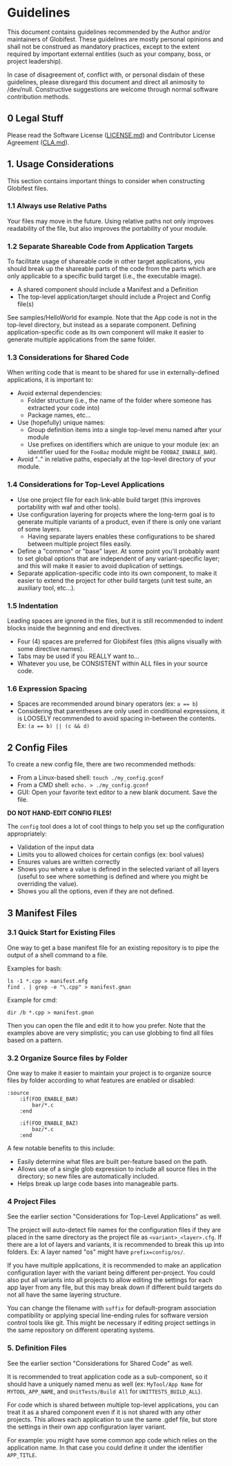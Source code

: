 # Guidelines

This document contains guidelines recommended by the Author and/or maintainers of Globifest.  These guidelines are mostly personal opinions and shall not be construed as mandatory practices, except to the extent required by important external entities (such as your company, boss, or project leadership).

In case of disagreement of, conflict with, or personal disdain of these guidelines, please disregard this document and direct all animosity to /dev/null.  Constructive suggestions are welcome through normal software contribution methods.

## 0 Legal Stuff

Please read the Software License ([LICENSE.md](../LICENSE.md)) and Contributor License Agreement ([CLA.md](../CLA.md)).

## 1. Usage Considerations

This section contains important things to consider when constructing Globifest files.

### 1.1 Always use Relative Paths

Your files may move in the future.  Using relative paths not only improves readability of the file, but also improves the portability of your module.

### 1.2 Separate Shareable Code from Application Targets

To facilitate usage of shareable code in other target applications, you should break up the shareable parts of the code from the parts which are only applicable to a specific build target (i.e., the executable image).

* A shared component should include a Manifest and a Definition
* The top-level application/target should include a Project and Config file(s)

See samples/HelloWorld for example.  Note that the App code is not in the top-level directory, but instead as a separate component.  Defining application-specific code as its own component will make it easier to generate multiple applications from the same folder.

### 1.3 Considerations for Shared Code

When writing code that is meant to be shared for use in externally-defined applications, it is important to:

* Avoid external dependencies:
    * Folder structure (i.e., the name of the folder where someone has extracted your code into)
    * Package names, etc...
* Use (hopefully) unique names:
    * Group definition items into a single top-level menu named after your module
    * Use prefixes on identifiers which are unique to your module (ex: an identifier used for the `FooBaz` module might be `FOOBAZ_ENABLE_BAR`).
* Avoid ".." in relative paths, especially at the top-level directory of your module.

### 1.4 Considerations for Top-Level Applications

* Use one project file for each link-able build target (this improves portability with waf and other tools).
* Use configuration layering for projects where the long-term goal is to generate multiple variants of a product, even if there is only one variant of some layers.
    * Having separate layers enables these configurations to be shared between multiple project files easily.
* Define a "common" or "base" layer.  At some point you'll probably want to set global options that are independent of any variant-specific layer; and this will make it easier to avoid duplication of settings.
* Separate application-specific code into its own component, to make it easier to extend the project for other build targets (unit test suite, an auxiliary tool, etc...).

### 1.5 Indentation

Leading spaces are ignored in the files, but it is still recommended to indent blocks inside the beginning and end directives.

* Four (4) spaces are preferred for Globifest files (this aligns visually with some directive names).
* Tabs may be used if you REALLY want to...
* Whatever you use, be CONSISTENT within ALL files in your source code.

### 1.6 Expression Spacing

* Spaces are recommended around binary operators (ex: `a == b`)
* Considering that parentheses are only used in conditional expressions, it is LOOSELY recommended to avoid spacing in-between the contents.  Ex: `(a == b) || (c && d)`

## 2 Config Files

To create a new config file, there are two recommended methods:

* From a Linux-based shell: `touch ./my_config.gconf`
* From a CMD shell: `echo. > ./my_config.gconf`
* GUI: Open your favorite text editor to a new blank document.  Save the file.

**DO NOT HAND-EDIT CONFIG FILES!**

The `config` tool does a lot of cool things to help you set up the configuration appropriately:

* Validation of the input data
* Limits you to allowed choices for certain configs (ex: bool values)
* Ensures values are written correctly
* Shows you where a value is defined in the selected variant of all layers (useful to see where something is defined and where you might be overriding the value).
* Shows you all the options, even if they are not defined.

## 3 Manifest Files

### 3.1 Quick Start for Existing Files

One way to get a base manifest file for an existing repository is to pipe the output of a shell command to a file.

Examples for bash:

    ls -1 *.cpp > manifest.mfg
    find . | grep -e "\.cpp" > manifest.gman

Example for cmd:

    dir /b *.cpp > manifest.gman

Then you can open the file and edit it to how you prefer.  Note that the examples above are very simplistic; you can use globbing to find all files based on a pattern.

### 3.2 Organize Source files by Folder

One way to make it easier to maintain your project is to organize source files by folder according to what features are enabled or disabled:

    :source
		:if(FOO_ENABLE_BAR)
			bar/*.c
		:end

		:if(FOO_ENABLE_BAZ)
			baz/*.c
		:end

A few notable benefits to this include:

* Easily determine what files are built per-feature based on the path.
* Allows use of a single glob expression to include all source files in the directory; so new files are automatically included.
* Helps break up large code bases into manageable parts.

### 4 Project Files

See the earlier section "Considerations for Top-Level Applications" as well.

The project will auto-detect file names for the configuration files if they are placed in the same directory as the project file as `<variant>_<layer>.cfg`.  If there are a lot of layers and variants, it is recommended to break this up into folders.  Ex: A layer named "os" might have `prefix=config/os/`.

If you have multiple applications, it is recommended to make an application configuration layer with the variant being different per-project.  You could also put all variants into all projects to allow editing the settings for each app layer from any file, but this may break down if different build targets do not all have the same layering structure.

You can change the filename with `suffix` for default-program association compatibility or applying special line-ending rules for software version control tools like git.  This might be necessary if editing project settings in the same repository on different operating systems.

### 5. Definition Files

See the earlier section "Considerations for Shared Code" as well.

It is recommended to treat application code as a sub-component, so it should have a uniquely named menu as well (ex: `MyTool/App Name` for `MYTOOL_APP_NAME`, and `UnitTests/Build All` for `UNITTESTS_BUILD_ALL`).

For code which is shared between multiple top-level applications, you can treat it as a shared component even if it is not shared with any other projects.  This allows each application to use the same .gdef file, but store the settings in their own app configuration layer variant.

For example: you might have some common app code which relies on the application name.  In that case you could define it under the identifier `APP_TITLE`.
